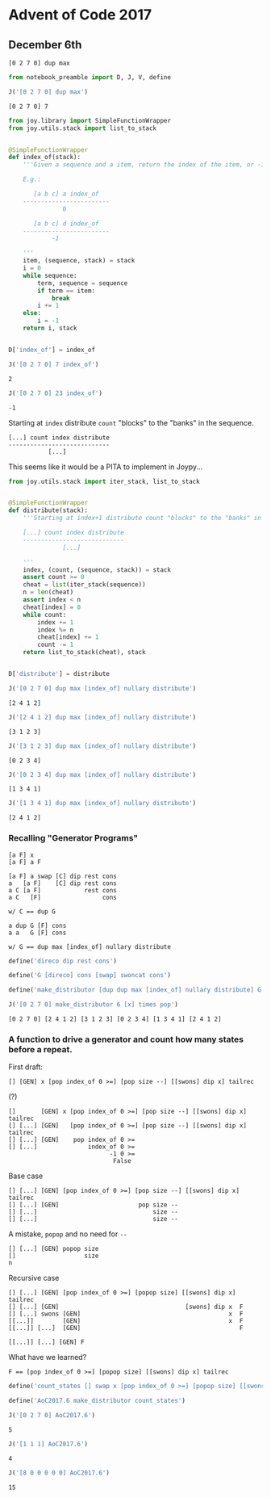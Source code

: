 # Advent of Code 2017

## December 6th


    [0 2 7 0] dup max



```python
from notebook_preamble import D, J, V, define
```


```python
J('[0 2 7 0] dup max')
```

    [0 2 7 0] 7



```python
from joy.library import SimpleFunctionWrapper
from joy.utils.stack import list_to_stack


@SimpleFunctionWrapper
def index_of(stack):
    '''Given a sequence and a item, return the index of the item, or -1 if not found.

    E.g.:

       [a b c] a index_of
    ------------------------
               0

       [a b c] d index_of
    ------------------------
            -1

    '''
    item, (sequence, stack) = stack
    i = 0
    while sequence:
        term, sequence = sequence
        if term == item:
            break
        i += 1
    else:
        i = -1
    return i, stack


D['index_of'] = index_of
```


```python
J('[0 2 7 0] 7 index_of')
```

    2



```python
J('[0 2 7 0] 23 index_of')
```

    -1


Starting at `index` distribute `count` "blocks" to the "banks" in the sequence.

    [...] count index distribute
    ----------------------------
               [...]

This seems like it would be a PITA to implement in Joypy...


```python
from joy.utils.stack import iter_stack, list_to_stack


@SimpleFunctionWrapper
def distribute(stack):
    '''Starting at index+1 distribute count "blocks" to the "banks" in the sequence.

    [...] count index distribute
    ----------------------------
               [...]

    '''
    index, (count, (sequence, stack)) = stack
    assert count >= 0
    cheat = list(iter_stack(sequence))
    n = len(cheat)
    assert index < n
    cheat[index] = 0
    while count:
        index += 1
        index %= n
        cheat[index] += 1
        count -= 1
    return list_to_stack(cheat), stack


D['distribute'] = distribute
```


```python
J('[0 2 7 0] dup max [index_of] nullary distribute')
```

    [2 4 1 2]



```python
J('[2 4 1 2] dup max [index_of] nullary distribute')
```

    [3 1 2 3]



```python
J('[3 1 2 3] dup max [index_of] nullary distribute')
```

    [0 2 3 4]



```python
J('[0 2 3 4] dup max [index_of] nullary distribute')
```

    [1 3 4 1]



```python
J('[1 3 4 1] dup max [index_of] nullary distribute')
```

    [2 4 1 2]


### Recalling "Generator Programs"

    [a F] x
    [a F] a F 
    
    [a F] a swap [C] dip rest cons
    a   [a F]    [C] dip rest cons
    a C [a F]            rest cons
    a C   [F]                 cons

    w/ C == dup G

    a dup G [F] cons
    a a   G [F] cons

    w/ G == dup max [index_of] nullary distribute


```python
define('direco dip rest cons')
```


```python
define('G [direco] cons [swap] swoncat cons')
```


```python
define('make_distributor [dup dup max [index_of] nullary distribute] G')
```


```python
J('[0 2 7 0] make_distributor 6 [x] times pop')
```

    [0 2 7 0] [2 4 1 2] [3 1 2 3] [0 2 3 4] [1 3 4 1] [2 4 1 2]


### A function to drive a generator and count how many states before a repeat.
First draft:

    [] [GEN] x [pop index_of 0 >=] [pop size --] [[swons] dip x] tailrec

(?)

    []       [GEN] x [pop index_of 0 >=] [pop size --] [[swons] dip x] tailrec
    [] [...] [GEN]   [pop index_of 0 >=] [pop size --] [[swons] dip x] tailrec
    [] [...] [GEN]    pop index_of 0 >=
    [] [...]              index_of 0 >=
                                -1 0 >=
                                 False

Base case

    [] [...] [GEN] [pop index_of 0 >=] [pop size --] [[swons] dip x] tailrec
    [] [...] [GEN]                      pop size --
    [] [...]                                size --
    [] [...]                                size --

A mistake, `popop` and no need for `--`

    [] [...] [GEN] popop size
    []                   size
    n

Recursive case

    [] [...] [GEN] [pop index_of 0 >=] [popop size] [[swons] dip x] tailrec
    [] [...] [GEN]                                   [swons] dip x  F
    [] [...] swons [GEN]                                         x  F
    [[...]]        [GEN]                                         x  F
    [[...]] [...]  [GEN]                                            F

    [[...]] [...] [GEN] F

What have we learned?

    F == [pop index_of 0 >=] [popop size] [[swons] dip x] tailrec


```python
define('count_states [] swap x [pop index_of 0 >=] [popop size] [[swons] dip x] tailrec')
```


```python
define('AoC2017.6 make_distributor count_states')
```


```python
J('[0 2 7 0] AoC2017.6')
```

    5



```python
J('[1 1 1] AoC2017.6')
```

    4



```python
J('[8 0 0 0 0 0] AoC2017.6')
```

    15

